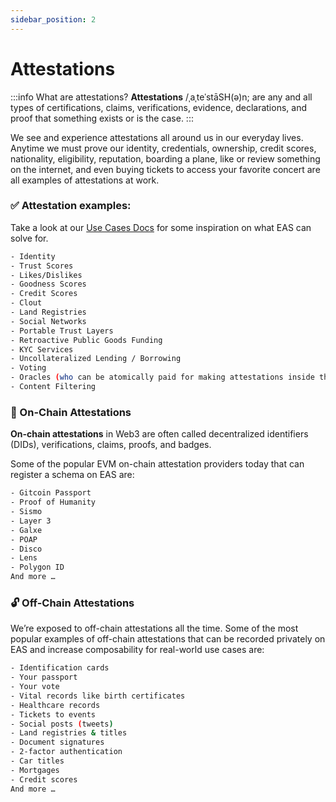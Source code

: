 ```yaml
---
sidebar_position: 2
---
```


# Attestations 

:::info What are attestations?
**Attestations** /ˌaˌteˈstāSH(ə)n; are any and all types of certifications, claims, verifications, evidence, declarations, and proof that something exists or is the case. 
:::

We see and experience attestations all around us in our everyday lives. Anytime we must prove our identity, credentials, ownership, credit scores, nationality, eligibility, reputation, boarding a plane, like or review something on the internet, and even buying tickets to access your favorite concert are all examples of attestations at work. 

### ✅ Attestation examples:
Take a look at our  [Use Cases Docs](/docs/category/use-cases) for some inspiration on what EAS can solve for. 
```bash
- Identity
- Trust Scores
- Likes/Dislikes
- Goodness Scores
- Credit Scores
- Clout
- Land Registries
- Social Networks
- Portable Trust Layers
- Retroactive Public Goods Funding
- KYC Services
- Uncollateralized Lending / Borrowing
- Voting
- Oracles (who can be atomically paid for making attestations inside the protocol)
- Content Filtering
```


### 🔗 On-Chain Attestations 

**On-chain attestations** in Web3 are often called decentralized identifiers (DIDs), verifications, claims, proofs, and badges. 

Some of the popular EVM on-chain attestation providers today that can register a schema  on EAS are:
```bash
- Gitcoin Passport
- Proof of Humanity
- Sismo
- Layer 3
- Galxe
- POAP
- Disco
- Lens
- Polygon ID
And more …
```

### 🔓 Off-Chain Attestations 

We’re exposed to off-chain attestations all the time. Some of the most popular examples of off-chain attestations that can be recorded privately on EAS and increase composability for real-world use cases are:
```bash
- Identification cards
- Your passport
- Your vote
- Vital records like birth certificates
- Healthcare records
- Tickets to events
- Social posts (tweets)
- Land registries & titles
- Document signatures
- 2-factor authentication
- Car titles
- Mortgages
- Credit scores
And more …
```